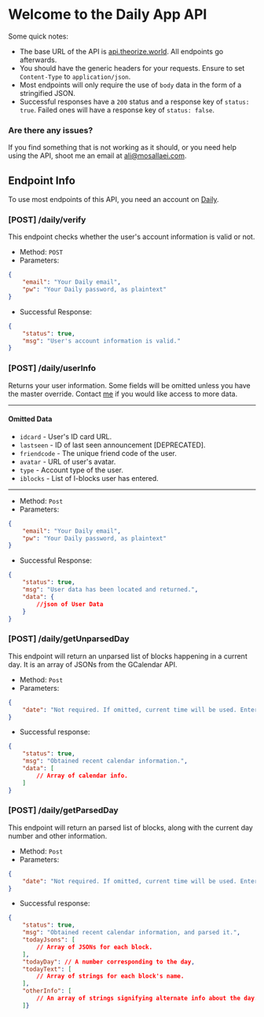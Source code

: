 # Welcome to the Daily App API

Some quick notes:

- The base URL of the API is [api.theorize.world](https://api.theorize.world). All endpoints go afterwards.
- You should have the generic headers for your requests. Ensure to set `Content-Type` to `application/json`.
- Most endpoints will only require the use of `body` data in the form of a stringified JSON.
- Successful responses have a `200` status and a response key of `status: true`. Failed ones will have a response key of `status: false`.

### Are there any issues?

If you find something that is not working as it should, or you need help using the API, shoot me an email at [ali@mosallaei.com](mailto:ali@mosallaei.com).

## Endpoint Info

To use most endpoints of this API, you need an account on [Daily](https://daily.mynt.pw/).

### [POST] /daily/verify

This endpoint checks whether the user's account information is valid or not.

- Method: `POST`
- Parameters:
```json
{
	"email": "Your Daily email",
	"pw": "Your Daily password, as plaintext"
}
```
- Successful Response:
```json
{
	"status": true,
	"msg": "User's account information is valid."
}
```

### [POST] /daily/userInfo

Returns your user information. Some fields will be omitted unless you have the master override. Contact [me](mailto:ali@mosallaei.com) if you would like access to more data.

---
#### Omitted Data
- `idcard` - User's ID card URL.
- `lastseen` - ID of last seen announcement [DEPRECATED].
- `friendcode` - The unique friend code of the user.
- `avatar` - URL of user's avatar.
- `type` - Account type of the user.
- `iblocks` - List of I-blocks user has entered.
---

- Method: `Post`
- Parameters:
```json
{
	"email": "Your Daily email",
	"pw": "Your Daily password, as plaintext"
}
```
- Successful Response:
```json
{ 
	"status": true, 
	"msg": "User data has been located and returned.", 
	"data": { 
		//json of User Data 
	}
}
```

### [POST] /daily/getUnparsedDay

This endpoint will return an unparsed list of blocks happening in a current day. It is an array of JSONs from the GCalendar API.

- Method: `Post`
- Parameters:
```json
{
	"date": "Not required. If omitted, current time will be used. Enter an ISO string for a certain day."
}
```
- Successful response:
```json
{ 
	"status": true, 
	"msg": "Obtained recent calendar information.",
	"data": [
		// Array of calendar info.
	]
}
```

### [POST] /daily/getParsedDay

This endpoint will return an parsed list of blocks, along with the current day number and other information.

- Method: `Post`
- Parameters:
```json
{
	"date": "Not required. If omitted, current time will be used. Enter an ISO string for a certain day."
}
```
- Successful response:
```json
{ 
	"status": true,
	"msg": "Obtained recent calendar information, and parsed it.",
	"todayJsons": [
		// Array of JSONs for each block.
	],
	"todayDay": // A number corresponding to the day, 
	"todayText": [
		// Array of strings for each block's name.
	], 
	"otherInfo": [
		// An array of strings signifying alternate info about the day.
	]}
```
